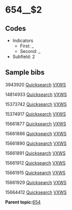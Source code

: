 # 654\_\_$2

## Codes

-   Indicators
    -   First: \_
    -   Second: \_
-   Subfield: 2

## Sample bibs

3943920 [Quicksearch](https://search.library.yale.edu/catalog/3943920) [VXWS](http://prodorbis.library.yale.edu:7014/vxws/GetHoldingsService?bibId=3943920)

14814933 [Quicksearch](https://search.library.yale.edu/catalog/14814933) [VXWS](http://prodorbis.library.yale.edu:7014/vxws/GetHoldingsService?bibId=14814933)

15373742 [Quicksearch](https://search.library.yale.edu/catalog/15373742) [VXWS](http://prodorbis.library.yale.edu:7014/vxws/GetHoldingsService?bibId=15373742)

15374917 [Quicksearch](https://search.library.yale.edu/catalog/15374917) [VXWS](http://prodorbis.library.yale.edu:7014/vxws/GetHoldingsService?bibId=15374917)

15661877 [Quicksearch](https://search.library.yale.edu/catalog/15661877) [VXWS](http://prodorbis.library.yale.edu:7014/vxws/GetHoldingsService?bibId=15661877)

15661886 [Quicksearch](https://search.library.yale.edu/catalog/15661886) [VXWS](http://prodorbis.library.yale.edu:7014/vxws/GetHoldingsService?bibId=15661886)

15661890 [Quicksearch](https://search.library.yale.edu/catalog/15661890) [VXWS](http://prodorbis.library.yale.edu:7014/vxws/GetHoldingsService?bibId=15661890)

15661891 [Quicksearch](https://search.library.yale.edu/catalog/15661891) [VXWS](http://prodorbis.library.yale.edu:7014/vxws/GetHoldingsService?bibId=15661891)

15661912 [Quicksearch](https://search.library.yale.edu/catalog/15661912) [VXWS](http://prodorbis.library.yale.edu:7014/vxws/GetHoldingsService?bibId=15661912)

15661915 [Quicksearch](https://search.library.yale.edu/catalog/15661915) [VXWS](http://prodorbis.library.yale.edu:7014/vxws/GetHoldingsService?bibId=15661915)

15661929 [Quicksearch](https://search.library.yale.edu/catalog/15661929) [VXWS](http://prodorbis.library.yale.edu:7014/vxws/GetHoldingsService?bibId=15661929)

15664412 [Quicksearch](https://search.library.yale.edu/catalog/15664412) [VXWS](http://prodorbis.library.yale.edu:7014/vxws/GetHoldingsService?bibId=15664412)

**Parent topic:**[654](../../tags/654/654.md)

